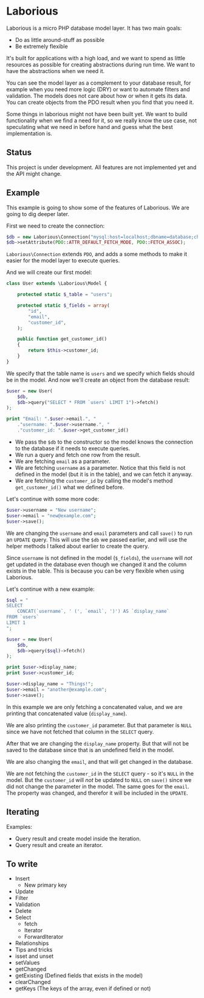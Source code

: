 # Laborious

Laborious is a micro PHP database model layer. It has two main goals:

* Do as little around-stuff as possible
* Be extremely flexible


It's built for applications with a high load, and we want to spend as little resources as possible for creating abstractions during run time. We want to have the abstractions when we need it. 

You can see the model layer as a complement to your database result, for example when you need more logic (DRY) or want to automate filters and validation. The models does not care about how or when it gets its data. You can create objects from the PDO result when you find that you need it.

Some things in laborious might not have been built yet. We want to build functionality when we find a need for it, so we really know the use case, not speculating what we need in before hand and guess what the best implementation is.

## Status

This project is under development. All features are not implemented yet and the API might change.

## Example

This example is going to show some of the features of Laborious. We are going to dig deeper later.

First we need to create the connection:

```php
$db = new Laborious\Connection("mysql:host=localhost;dbname=database;charset=utf8", "user", "pass");
$db->setAttribute(PDO::ATTR_DEFAULT_FETCH_MODE, PDO::FETCH_ASSOC);
```

`Laborious\Connection` extends `PDO`, and adds a some methods to make it easier for the model layer to execute queries.

And we will create our first model:

```php
class User extends \Laborious\Model {

	protected static $_table = "users";

	protected static $_fields = array(
		"id",
		"email",
		"customer_id",
	);

  	public function get_customer_id()
	{
		return $this->customer_id;
	}
}
```

We specify that the table name is `users` and we specify which fields should be in the model. And now we'll create an object from the database result:

```php
$user = new User(
	$db,
	$db->query("SELECT * FROM `users` LIMIT 1")->fetch()
);

print "Email: ".$user->email.", "
	."username: ".$user->username.", "
	."customer_id: ".$user->get_customer_id()
```

* We pass the `$db` to the constructor so the model knows the connection to the database if it needs to execute queries.
* We run a query and fetch one row from the result.
* We are fetching `email` as a parameter.
* We are fetching `username` as a parameter. Notice that this field is not defined in the model (but it is in the table), and we can fetch it anyway.
* We are fetching the `customer_id` by calling the model's method `get_customer_id()` what we defined before.

Let's continue with some more code:

```php
$user->username = "New username";
$user->email = "new@example.com";
$user->save();
```

We are changing the `username` and `email` parameters and call `save()` to run an `UPDATE` query. This will use the `$db` we passed earlier, and will use the helper methods I talked about earlier to create the query.

Since `username` is not defined in the model (`$_fields`), the `username` will *not* get updated in the database even though we changed it and the column exists in the table. This is because you can be very flexible when using Laborious.

Let's continue with a new example:

```php
$sql = "
SELECT
	CONCAT(`username`, ' (', `email`, ')') AS `display_name`
FROM `users`
LIMIT 1
";

$user = new User(
	$db,
	$db->query($sql)->fetch()
);

print $user->display_name;
print $user->customer_id;

$user->display_name = "Things!";
$user->email = "another@example.com";
$user->save();
```

In this example we are only fetching a concatenated value, and we are printing that concatenated value (`display_name`).

We are also printing the `customer_id` parameter. But that parameter is `NULL` since we have not fetched that column in the `SELECT` query.

After that we are changing the `display_name` property. But that will not be saved to the database since that is an undefined field in the model.

We are also changing the `email`, and that will get changed in the database.

We are not fetching the `customer_id` in the `SELECT` query - so it's `NULL` in the model. But the `customer_id` will _not_ be updated to `NULL` on `save()` since we did not change the parameter in the model. The same goes for the `email`. The property was changed, and therefor it will be included in the `UPDATE`.

## Iterating

Examples:

* Query result and create model inside the iteration.
* Query result and create an iterator.

## To write

* Insert
  * New primary key
* Update
* Filter
* Validation
* Delete
* Select
  * fetch
  * Iterator
  * ForwardIterator
* Relationships
* Tips and tricks
* isset and unset
* setValues
* getChanged
* getExisting (Defined fields that exists in the model)
* clearChanged
* getKeys (The keys of the array, even if defined or not)